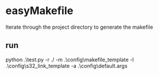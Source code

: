 # easyMakefile
Iterate through the project directory to generate the makefile

## run 
python .\test.py -r ./ -m .\config\makefile_template -l .\config\s32_link_template -a .\config\default.args